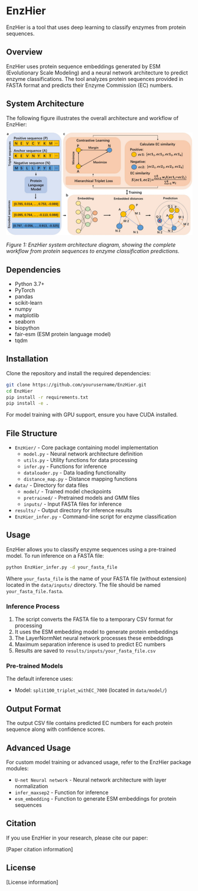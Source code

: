 # EnzHier

EnzHier is a tool that uses deep learning to classify enzymes from protein sequences.

## Overview

EnzHier uses protein sequence embeddings generated by ESM (Evolutionary Scale Modeling) and a neural network architecture to predict enzyme classifications. The tool analyzes protein sequences provided in FASTA format and predicts their Enzyme Commission (EC) numbers.
## System Architecture

The following figure illustrates the overall architecture and workflow of EnzHier:

![EnzHier System Architecture](./figure/fig.1.jpg)

*Figure 1: EnzHier system architecture diagram, showing the complete workflow from protein sequences to enzyme classification predictions.*

## Dependencies

- Python 3.7+
- PyTorch
- pandas
- scikit-learn
- numpy
- matplotlib
- seaborn
- biopython
- fair-esm (ESM protein language model)
- tqdm

## Installation

Clone the repository and install the required dependencies:

```bash
git clone https://github.com/yourusername/EnzHier.git
cd EnzHier
pip install -r requirements.txt
pip install -e .
```

For model training with GPU support, ensure you have CUDA installed.

## File Structure

- `EnzHier/` - Core package containing model implementation
  - `model.py` - Neural network architecture definition
  - `utils.py` - Utility functions for data processing
  - `infer.py` - Functions for inference
  - `dataloader.py` - Data loading functionality
  - `distance_map.py` - Distance mapping functions
- `data/` - Directory for data files
  - `model/` - Trained model checkpoints
  - `pretrained/` - Pretrained models and GMM files
  - `inputs/` - Input FASTA files for inference
- `results/` - Output directory for inference results
- `EnzHier_infer.py` - Command-line script for enzyme classification

## Usage

EnzHier allows you to classify enzyme sequences using a pre-trained model. To run inference on a FASTA file:

```bash
python EnzHier_infer.py -d your_fasta_file
```

Where `your_fasta_file` is the name of your FASTA file (without extension) located in the `data/inputs/` directory. The file should be named `your_fasta_file.fasta`.

### Inference Process

1. The script converts the FASTA file to a temporary CSV format for processing
2. It uses the ESM embedding model to generate protein embeddings
3. The LayerNormNet neural network processes these embeddings
4. Maximum separation inference is used to predict EC numbers
5. Results are saved to `results/inputs/your_fasta_file.csv`

### Pre-trained Models

The default inference uses:
- Model: `split100_triplet_withEC_7000` (located in `data/model/`)

## Output Format

The output CSV file contains predicted EC numbers for each protein sequence along with confidence scores.

## Advanced Usage

For custom model training or advanced usage, refer to the EnzHier package modules:

- `U-net Neural network` - Neural network architecture with layer normalization
- `infer_maxsep2` - Function for inference
- `esm_embedding` - Function to generate ESM embeddings for protein sequences

## Citation

If you use EnzHier in your research, please cite our paper:

[Paper citation information]

## License

[License information]
